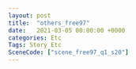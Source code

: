 ```yaml
---
layout: post
title:  "others_free97"
date:   2021-03-05 00:00:00 +0000
categories: Etc
Tags: Story Etc
SceneCode: ["scene_free97_q1_s20"]
---
```

